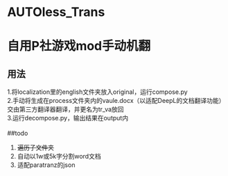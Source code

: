 ﻿# AUTOless_Trans
自用P社游戏mod手动机翻
===================================
用法
-----------------------------------
1.将localization里的english文件夹放入original，运行compose.py<br>
2.手动将生成在process文件夹内的vaule.docx（以适配DeepL的文档翻译功能）交由第三方翻译器翻译，并更名为tr_va放回<br>
3.运行decompose.py，输出结果在output内<br>
<br>
##todo
1) <del>遍历子文件夹</del>
2) 自动以1w或5k字分割word文档<br>
3) 适配paratranz的json<br>
